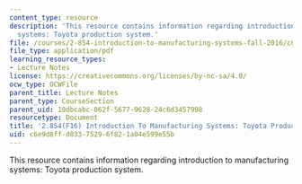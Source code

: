 ```yaml
---
content_type: resource
description: 'This resource contains information regarding introduction to manufacturing
  systems: Toyota production system.'
file: /courses/2-854-introduction-to-manufacturing-systems-fall-2016/c6e9d8ffd83375296f821a04e599e55b_MIT2_854F16_ToyotaProdSys.pdf
file_type: application/pdf
learning_resource_types:
- Lecture Notes
license: https://creativecommons.org/licenses/by-nc-sa/4.0/
ocw_type: OCWFile
parent_title: Lecture Notes
parent_type: CourseSection
parent_uid: 10dbcabc-062f-5677-9628-24c6d3457998
resourcetype: Document
title: '2.854(F16) Introduction To Manufacturing Systems: Toyota Production System'
uid: c6e9d8ff-d833-7529-6f82-1a04e599e55b
---
```

This resource contains information regarding introduction to manufacturing systems: Toyota production system.